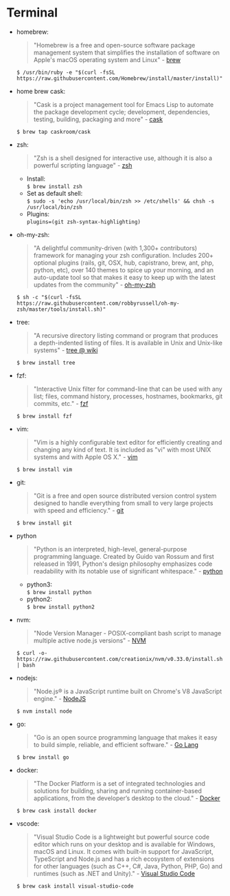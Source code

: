 # Terminal

* homebrew:  
    > "Homebrew is a free and open-source software package management system that simplifies the installation of software on Apple's macOS operating system and Linux" - [brew](https://brew.sh/)  

    ```$ /usr/bin/ruby -e "$(curl -fsSL https://raw.githubusercontent.com/Homebrew/install/master/install)"```
* home brew cask:  
    > "Cask is a project management tool for Emacs Lisp to automate the package development cycle; development, dependencies, testing, building, packaging and more" - [cask](https://cask.readthedocs.io)  

    ```$ brew tap caskroom/cask```  
* zsh: 
    > "Zsh is a shell designed for interactive use, although it is also a powerful scripting language" - [zsh](http://www.zsh.org)
    * Install:  
    ```$ brew install zsh```
    * Set as default shell:  
    ```$ sudo -s 'echo /usr/local/bin/zsh >> /etc/shells' && chsh -s /usr/local/bin/zsh```
    * Plugins:  
    ```plugins=(git zsh-syntax-highlighting)```
* oh-my-zsh:  
    > "A delightful community-driven (with 1,300+ contributors) framework for managing your zsh configuration. Includes 200+ optional plugins (rails, git, OSX, hub, capistrano, brew, ant, php, python, etc), over 140 themes to spice up your morning, and an auto-update tool so that makes it easy to keep up with the latest updates from the community" - [oh-my-zsh](https://ohmyz.sh/)  

    ```$ sh -c "$(curl -fsSL https://raw.githubusercontent.com/robbyrussell/oh-my-zsh/master/tools/install.sh)"```  
* tree:  
    > "A recursive directory listing command or program that produces a depth-indented listing of files. It is available in Unix and Unix-like systems" - [tree @ wiki](https://en.wikipedia.org/wiki/Tree_(command))  
    
    ```$ brew install tree```  
* fzf:  
    > "Interactive Unix filter for command-line that can be used with any list; files, command history, processes, hostnames, bookmarks, git commits, etc." - [fzf](https://github.com/junegunn/fzf)

    ```$ brew install fzf```
* vim:  
    > "Vim is a highly configurable text editor for efficiently creating and changing any kind of text. It is included as "vi" with most UNIX systems and with Apple OS X." - [vim](https://www.vim.org/)  

    ```$ brew install vim```
* git:  
    > "Git is a free and open source distributed version control system designed to handle everything from small to very large projects with speed and efficiency." - [git](https://git-scm.com/)  

    ```$ brew install git```  
* python   
    > "Python is an interpreted, high-level, general-purpose programming language. Created by Guido van Rossum and first released in 1991, Python's design philosophy emphasizes code readability with its notable use of significant whitespace." - [python](https://www.python.org/)  
    * python3:  
    ```$ brew install python```  
    * python2:  
    ```$ brew install python2```
* nvm:  
    > "Node Version Manager - POSIX-compliant bash script to manage multiple active node.js versions" - [NVM](https://github.com/nvm-sh/nvm)  

    ```$ curl -o- https://raw.githubusercontent.com/creationix/nvm/v0.33.0/install.sh | bash```
* nodejs:  
    > "Node.js® is a JavaScript runtime built on Chrome's V8 JavaScript engine." - [NodeJS](https://nodejs.org)  
    
    ```$ nvm install node```
* go:  
    > "Go is an open source programming language that makes it easy to build simple, reliable, and efficient software." - [Go Lang](https://golang.org/)  
    
    ```$ brew install go```
* docker:  
    > "The Docker Platform is a set of integrated technologies and solutions for building, sharing and running container-based applications, from the developer’s desktop to the cloud." - [Docker](https://www.docker.com)  

    ```$ brew cask install docker```
* vscode:  
    > "Visual Studio Code is a lightweight but powerful source code editor which runs on your desktop and is available for Windows, macOS and Linux. It comes with built-in support for JavaScript, TypeScript and Node.js and has a rich ecosystem of extensions for other languages (such as C++, C#, Java, Python, PHP, Go) and runtimes (such as .NET and Unity)." - [Visual Studio Code](https://code.visualstudio.com/)  

    ```$ brew cask install visual-studio-code```